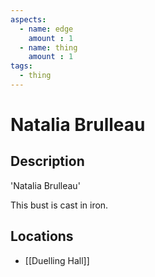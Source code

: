 ```yaml
---
aspects: 
  - name: edge
    amount : 1
  - name: thing
    amount : 1
tags:
  - thing
---
```


# Natalia Brulleau

## Description
'Natalia Brulleau'

This bust is cast in iron.
## Locations
- [[Duelling Hall]]